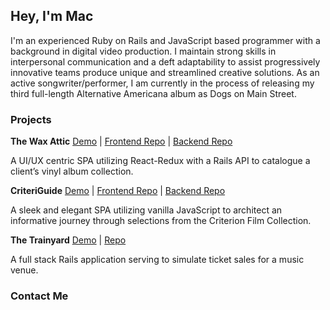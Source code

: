 ## Hey, I'm Mac 

I'm an experienced Ruby on Rails and JavaScript based programmer with a background in digital video production. I maintain strong skills in interpersonal communication and a deft adaptability to assist progressively innovative teams produce unique and streamlined creative solutions. As an active songwriter/performer, I am currently in the process of releasing my third full-length Alternative Americana album as Dogs on Main Street.

### Projects

**The Wax Attic** [Demo](https://youtu.be/3HOQGqrM3tw) | [Frontend Repo](https://github.com/rowemac/the-wax-attic-redux) | [Backend Repo](https://github.com/rowemac/the-wax-attic-redux-backend)

A UI/UX centric SPA utilizing React-Redux with a Rails API to catalogue a client’s vinyl album collection.

**CriteriGuide** [Demo](https://youtu.be/3QJja8xshAw) | [Frontend Repo](https://github.com/rowemac/CriteriGuide-Front-End) | [Backend Repo](https://github.com/rowemac/CriteriGuide-back-end)

A sleek and elegant SPA utilizing vanilla JavaScript to architect an informative journey through selections from the Criterion Film Collection.

**The Trainyard** [Demo](https://youtu.be/o7h-WnnIYsU) | [Repo](https://github.com/rowemac/TheTrainyard)

A full stack Rails application serving to simulate ticket sales for a music venue.

### Contact Me

